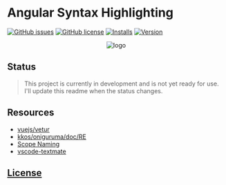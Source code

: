 # Angular Syntax Highlighting 
[![GitHub issues](https://img.shields.io/github/issues/dunstontc/vscode-angular-syntax.svg)](https://github.com/dunstontc/vscode-angular-syntax/issues)
[![GitHub license](https://img.shields.io/badge/license-MIT-blue.svg)](https://github.com/dunstontc/vscode-angular-syntax/blob/master/LICENSE) 
[![Installs](https://vsmarketplacebadge.apphb.com/installs-short/dunstontc.vscode-angular-syntax.svg?style=flat&color=blue)](https://marketplace.visualstudio.com/items?itemName=dunstontc.vscode-angular-syntax)
[![Version](https://vsmarketplacebadge.apphb.com/version-short/dunstontc.vacode-angular-syntax.svg?style=flat&color=blue)](https://marketplace.visualstudio.com/items?itemName=dunstontc.vscode-angular-syntax)

<div align="center">
    <!-- <a href="https://github.com/Microsoft/vscode"> -->
        <img src="https://raw.githubusercontent.com/dunstontc/vscode-angular-syntax/master/assets/angular_logo.png" alt="logo">
    <!-- </a> -->
</div>


## Status
> This project is currently in development and is not yet ready for use. I'll update this readme when the status changes.

## Resources
- [vuejs/vetur](https://github.com/vuejs/vetur)
- [kkos/oniguruma/doc/RE](https://github.com/kkos/oniguruma/blob/master/doc/RE)
- [Scope Naming](https://www.sublimetext.com/docs/3/scope_naming.html)
- [vscode-textmate](https://github.com/Microsoft/vscode-textmate)

## [License](https://github.com/dunstontc/vscode-angular-syntax/blob/master/LICENSE)

